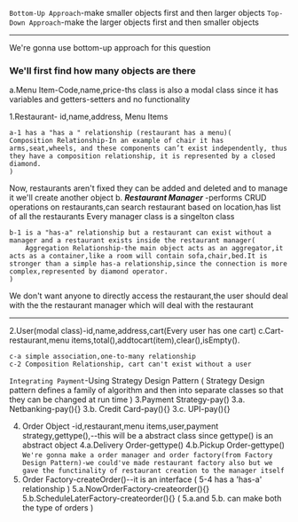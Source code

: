 `Bottom-Up Approach`-make smaller objects first and then larger objects
`Top-Down Approach`-make the larger objects first and then smaller objects

---

We're gonna use bottom-up approach for this question

### We'll first find how many objects are there

a.Menu Item-Code,name,price-ths class is also a modal class since it has variables and getters-setters and no functionality

1.Restaurant- id,name,address, Menu Items

```
a-1 has a "has a " relationship (restaurant has a menu)(
Composition Relationship-In an example of chair it has arms,seat,wheels, and these components can’t exist independently, thus they have a composition relationship, it is represented by a closed diamond.
)
```

Now, restaurants aren't fixed they can be added and deleted and to manage it we'll create another object
b. **_Restaurant Manager_** -performs CRUD operations on restaurants,can search restaurant based on location,has list of all the restaurants
Every manager class is a singelton class

```
b-1 is a "has-a" relationship but a restaurant can exist without a manager and a restaurant exists inside the restaurant manager(
    Aggregation Relationship-the main object acts as an aggregator,it acts as a container,like a room will contain sofa,chair,bed.It is stronger than a simple has-a relationship,since the connection is more complex,represented by diamond operator.
)
```

We don't want anyone to directly access the restaurant,the user should deal with the the restaurant manager which will deal with the restaurant

---

2.User(modal class)-id,name,address,cart(Every user has one cart)
c.Cart-restaurant,menu items,total(),addtocart(item),clear(),isEmpty().

```c-1-Simple Association Relation,One-to-One
c-a simple association,one-to-many relationship
c-2 Composition Relationship, cart can't exist without a user
```

`Integrating Payment`-Using Strategy Design Pattern
(
Strategy Design pattern defines a family of algorithm and then into separate classes so that they can be changed at run time
)
3.Payment Strategy-pay()
3.a. Netbanking-pay(){}
3.b. Credit Card-pay(){}
3.c. UPI-pay(){}

4. Order Object -id,restaurant,menu items,user,payment strategy,gettype(),--this will be a abstract class since gettype() is an abstract object
   4.a.Delivery Order-gettype()
   4.b.Pickup Order-gettype()
   `We're gonna make a order manager and order factory(from Factory Design Pattern)-we could've made restaurant factory also but we gave the functinality of restaurant creation to the manager itself`
5. Order Factory-createOrder()--it is an interface
   (
   5-4 has a 'has-a' relationship
   )
   5.a.NowOrderFactory-createorder(){}
   5.b.ScheduleLaterFactory-createorder(){}
   (
   5.a.and 5.b. can make both the type of orders
   )
